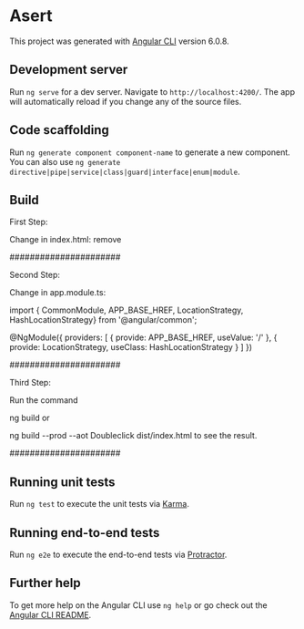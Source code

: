# Asert

This project was generated with [Angular CLI](https://github.com/angular/angular-cli) version 6.0.8.

## Development server

Run `ng serve` for a dev server. Navigate to `http://localhost:4200/`. The app will automatically reload if you change any of the source files.

## Code scaffolding

Run `ng generate component component-name` to generate a new component. You can also use `ng generate directive|pipe|service|class|guard|interface|enum|module`.

## Build
First Step:

Change in index.html:
remove <base href="/">

######################

Second Step:

Change in app.module.ts:

import { CommonModule, APP_BASE_HREF, LocationStrategy, HashLocationStrategy} from '@angular/common';

@NgModule({
   providers: [
       { provide: APP_BASE_HREF, useValue: '/' },
       { provide: LocationStrategy, useClass: HashLocationStrategy }
   ]
})

######################

Third Step:

Run the command

ng build
or

ng build --prod --aot
Doubleclick dist/index.html to see the result.

######################

## Running unit tests

Run `ng test` to execute the unit tests via [Karma](https://karma-runner.github.io).

## Running end-to-end tests

Run `ng e2e` to execute the end-to-end tests via [Protractor](http://www.protractortest.org/).

## Further help

To get more help on the Angular CLI use `ng help` or go check out the [Angular CLI README](https://github.com/angular/angular-cli/blob/master/README.md).
